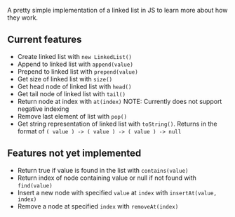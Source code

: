 A pretty simple implementation of a linked list in JS to learn more about how they work.

## Current features
- Create linked list with `new LinkedList()`
- Append to linked list with `append(value)`
- Prepend to linked list with `prepend(value)`
- Get size of linked list with `size()`
- Get head node of linked list with `head()`
- Get tail node of linked list with `tail()`
- Return node at index with `at(index)` NOTE: Currently does not support negative indexing
- Remove last element of list with `pop()`
- Get string representation of linked list with `toString()`. Returns in the format of `( value ) -> ( value ) -> ( value ) -> null`

## Features not yet implemented
- Return true if value is found in the list with `contains(value)`
- Return index of node containing value or null if not found with `find(value)`
- Insert a new node with specified `value` at `index` with `insertAt(value, index)`
- Remove a node at specified `index` with `removeAt(index)`
